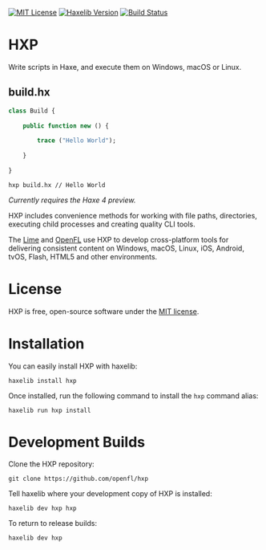 [![MIT License](https://img.shields.io/badge/license-MIT-blue.svg?style=flat)](LICENSE.md) [![Haxelib Version](https://img.shields.io/github/tag/openfl/hxp.svg?style=flat&label=haxelib)](http://lib.haxe.org/p/hxp) [![Build Status](https://img.shields.io/circleci/project/github/openfl/hxp/develop.svg)](https://circleci.com/gh/openfl/hxp)

HXP
===

Write scripts in Haxe, and execute them on Windows, macOS or Linux.

## build.hx

```haxe
class Build {
    
    public function new () {
        
        trace ("Hello World");
        
    }
    
}
```

```
hxp build.hx // Hello World
```

_Currently requires the Haxe 4 preview._

HXP includes convenience methods for working with file paths, directories, executing child processes and creating quality CLI tools.

The [Lime](https://github.com/openfl/lime) and [OpenFL](https://github.com/openfl/openfl) use HXP to develop cross-platform tools for delivering consistent content on Windows, macOS, Linux, iOS, Android, tvOS, Flash, HTML5 and other environments.


License
=======

HXP is free, open-source software under the [MIT license](LICENSE.md).


Installation
============

You can easily install HXP with haxelib:

    haxelib install hxp


Once installed, run the following command to install the `hxp` command alias:
    
    haxelib run hxp install


Development Builds
==================

Clone the HXP repository:

    git clone https://github.com/openfl/hxp


Tell haxelib where your development copy of HXP is installed:

    haxelib dev hxp hxp


To return to release builds:

    haxelib dev hxp
